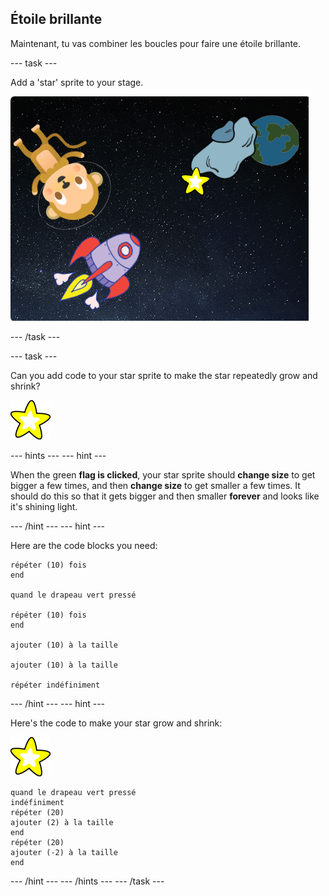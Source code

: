 ## Étoile brillante

Maintenant, tu vas combiner les boucles pour faire une étoile brillante.

\--- task \---

Add a 'star' sprite to your stage.

![Adding a star sprite](images/space-star-sprite.png)

\--- /task \---

\--- task \---

Can you add code to your star sprite to make the star repeatedly grow and shrink?

![Testing a shining star](images/sprite-star.png)

\--- hints \--- \--- hint \---

When the green **flag is clicked**, your star sprite should **change size** to get bigger a few times, and then **change size** to get smaller a few times. It should do this so that it gets bigger and then smaller **forever** and looks like it's shining light.

\--- /hint \--- \--- hint \---

Here are the code blocks you need:

```blocks3
répéter (10) fois
end

quand le drapeau vert pressé

répéter (10) fois
end

ajouter (10) à la taille

ajouter (10) à la taille

répéter indéfiniment
```

\--- /hint \--- \--- hint \---

Here's the code to make your star grow and shrink:

![Star sprite](images/sprite-star.png)

```blocks3
quand le drapeau vert pressé
indéfiniment
répéter (20)
ajouter (2) à la taille 
end
répéter (20)
ajouter (-2) à la taille
end

```

\--- /hint \--- \--- /hints \--- \--- /task \---